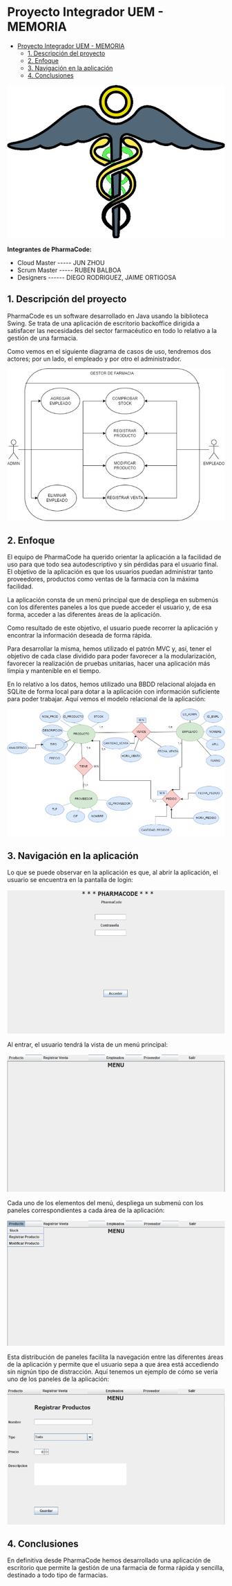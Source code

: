 # Proyecto Integrador UEM - MEMORIA 

- [Proyecto Integrador UEM - MEMORIA](#proyecto-integrador-uem---memoria)
  - [1. Descripción del proyecto](#1-descripción-del-proyecto)
  - [2. Enfoque](#2-enfoque)
  - [3. Navigación en la aplicación](#3-navigación-en-la-aplicación)
  - [4. Conclusiones](#4-conclusiones)

![LogoPharmaCode](Documentacion/Imagenes/LogoPharma.png)

**Integrantes de PharmaCode:**
- Cloud Master ----- JUN ZHOU
- Scrum Master ----- RUBEN BALBOA
- Designers ------ DIEGO RODRIGUEZ, JAIME ORTIGOSA


## 1. Descripción del proyecto
PharmaCode es un software desarrollado en Java usando la biblioteca Swing.
Se trata de una aplicación de escritorio backoffice dirigida a satisfacer las necesidades del sector farmacéutico en todo lo relativo a la gestión de una farmacia.

Como vemos en el siguiente diagrama de casos de uso, tendremos dos actores; por un lado, el empleado y por otro el administrador.

![DiagramaCasosUso](./Documentacion/Imagenes/DiagramaCasosUso.png)

## 2. Enfoque
El equipo de PharmaCode ha querido orientar la aplicación a la facilidad de uso para que todo sea autodescriptivo y sin pérdidas para el usuario final.
El objetivo de la aplicación es que los usuarios puedan administrar tanto proveedores, productos como ventas de la farmacia con la máxima facilidad.

La aplicación consta de un menú principal que de despliega en submenús con los diferentes paneles a los que puede acceder el usuario y, de esa forma, acceder a las diferentes áreas de la aplicación.

Como resultado de este objetivo, el usuario puede recorrer la aplicación y encontrar la información deseada de forma rápida.

Para desarrollar la misma, hemos utilizado el patrón MVC y, así, tener el objetivo de cada clase dividido para poder favorecer a la modularización, favorecer la realización de pruebas unitarias, hacer una aplicación más limpia y mantenible en el tiempo.

En lo relativo a los datos, hemos utilizado una BBDD relacional alojada en SQLite de forma local para dotar a la aplicación con información suficiente para poder trabajar.
Aquí vemos el modelo relacional de la aplicación:

![ModeloRelacional](Documentacion/Imagenes/MER.png)


## 3. Navigación en la aplicación
Lo que se puede observar en la aplicación es que, al abrir la aplicación, el usuario se encuentra en la pantalla de login:

![Login](Documentacion/Imagenes/LoginPharmaCode.png)

Al entrar, el usuario tendrá la vista de un menú principal:

![MenuPrincipal](Documentacion/Imagenes/MenuPrincipalPharmaCode.png)

Cada uno de los elementos del menú, despliega un submenú con los paneles correspondientes a cada área de la aplicación:

![Submenus](Documentacion/Imagenes/SubmenuPharmaCode.png)

Esta distribución de paneles facilita la navegación entre las diferentes áreas de la aplicación y permite que el usuario sepa a que área está accediendo sin nignún tipo de distracción.
Aquí tenemos un ejemplo de cómo se vería uno de los paneles de la aplicación:

![Paneles](Documentacion/Imagenes/EjemploPanelPharmaCode.png)

## 4. Conclusiones
En definitiva desde PharmaCode hemos desarrollado una aplicación de escritorio que permite la gestión de una farmacia de forma rápida y sencilla, destinado a todo tipo de farmacias. 
